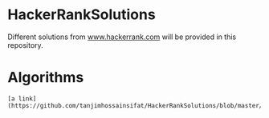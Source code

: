 # HackerRankSolutions
Different solutions from www.hackerrank.com will be provided in this repository.

# Algorithms
    [a link](https://github.com/tanjimhossainsifat/HackerRankSolutions/blob/master/Algorithms/Solve%20Me%20First)
